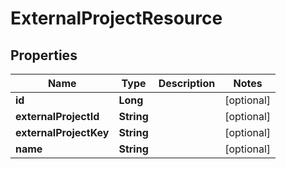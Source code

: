 # ExternalProjectResource

## Properties
Name | Type | Description | Notes
------------ | ------------- | ------------- | -------------
**id** | **Long** |  |  [optional]
**externalProjectId** | **String** |  |  [optional]
**externalProjectKey** | **String** |  |  [optional]
**name** | **String** |  |  [optional]
